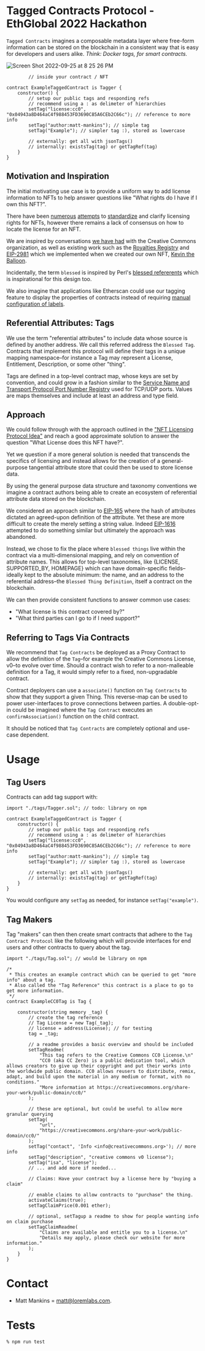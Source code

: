 # Tagged Contracts Protocol - EthGlobal 2022 Hackathon

`Tagged Contracts` imagines a composable metadata layer where free-form information can be stored on the blockchain in a consistent way that is easy for developers and users alike. *Think: Docker tags, for smart contracts.*

![Screen Shot 2022-09-25 at 8 25 26 PM](https://user-images.githubusercontent.com/170588/192159227-6c2aaab4-86e6-40f3-b0a8-6a02812e8cbc.png)


```
        // inside your contract / NFT

contract ExampleTaggedContract is Tagger {
    constructor() {
        // setup our public tags and responding refs
        // recommend using a : as delimeter of hierarchies
        setTag("license:cc0", "0x04943a8D464aC4f988453FD3690C85A6CEb2C66c"); // reference to more info
        setTag("author:matt-mankins"); // simple tag
        setTag("Example"); // simpler tag :), stored as lowercase

        // externally: get all with jsonTags()
        // internally: existsTag(tag) or getTagRef(tag)
    }
}

```

## Motivation and Inspiration

The initial motivating use case is to provide a uniform way to add license information to NFTs to help answer questions like "What rights do I have if I own this NFT?".

There have been [numerous](https://www.nftlicense.org/) [attempts](https://www.nftstandards.wtf/NFT/NFT+License) to [standardize](https://eips.ethereum.org/EIPS/eip-5554) and clarify licensing rights for NFTs, however there remains a lack of consensus on how to locate the license for an NFT.

We are inspired by conversations [we have had](https://twitter.com/creativecommons/status/1537242121647706112) with the Creative Commons organization, as well as existing work such as the [Royalties Registry](https://royaltyregistry.xyz/) and [EIP-2981](https://eips.ethereum.org/EIPS/eip-2981) which we implemented when we created our own NFT, [Kevin the Balloon](https://www.kevintheballoon.com/).

Incidentally, the term `blessed` is inspired by Perl's [blessed refererents](https://www.perl.com/pub/1999/09/refererents.html/) which is inspirational for this design too.

We also imagine that applications like Etherscan could use our tagging feature to display the properties of contracts instead of requiring [manual configuration of labels](https://info.etherscan.com/public-name-tags-labels/).

## Referential Attributes: Tags

We use the term "referential attributes" to include data whose source is defined by another address. We call this referred address the `Blessed Tag`. Contracts that implement this protocol will define their tags in a unique mapping namespace–for instance a Tag may represent a License, Entitlement, Description, or some other "thing".

Tags are defined in a top-level contract map, whose keys are set by convention, and could grow in a fashion similar to the [Service Name and Transport Protocol Port Number Registry](https://www.iana.org/assignments/service-names-port-numbers/service-names-port-numbers.xhtml) used for TCP/UDP ports. Values are maps themselves and include at least an address and type field.

## Approach

We could follow through with the approach outlined in the ["NFT Licensing Protocol Idea"](https://www.nftstandards.wtf/NFT/NFT+License) and reach a good approximate solution to answer the question "What License does this NFT have?".

Yet we question if a more general solution is needed that transcends the specifics of licensing and instead allows for the creation of a general-purpose tangential attribute store that could then be used to store license data.

By using the general purpose data structure and taxonomy conventions we imagine a contract authors being able to create an ecosystem of referential attribute data stored on the blockchain.

We considered an approach similar to [EIP-165](https://eips.ethereum.org/EIPS/eip-165) where the hash of attributes dictated an agreed-upon definition of the attribute. Yet these are more difficult to create the merely setting a string value. Indeed [EIP-1616](https://eips.ethereum.org/EIPS/eip-1616) attempted to do something similar but ultimately the approach was abandoned.

Instead, we chose to fix the place where `blessed things` live within the contract via a multi-dimensional mapping, and rely on convention of attribute names. This allows for top-level taxonomies, like {LICENSE, SUPPORTED_BY, HOMEPAGE} which can have domain-specific fields–ideally kept to the absolute minimum: the name, and an address to the referential address–the `Blessed Thing Definition`, itself a contract on the blockchain.

We can then provide consistent functions to answer common use cases:

- "What license is this contract covered by?"
- "What third parties can I go to if I need support?"

## Referring to Tags Via Contracts

We recommend that `Tag Contracts` be deployed as a Proxy Contract to allow the definition of the `Tag`–for example the Creative Commons License, v0–to evolve over time. Should a contract wish to refer to a non-malleable definition for a Tag, it would simply refer to a fixed, non-upgradable contract.

Contract deployers can use a `associate()` function on `Tag Contracts` to show that they support a given Thing. This reverse-map can be used to power user-interfaces to prove connections between parties. A double-opt-in could be imagined where the `Tag Contract` executes an `confirmAssociation()` function on the child contract.

It should be noticed that `Tag Contracts` are completely optional and use-case dependent.

# Usage

## Tag Users
Contracts can add tag support with:

```
import "./tags/Tagger.sol"; // todo: library on npm

contract ExampleTaggedContract is Tagger {
    constructor() {
        // setup our public tags and responding refs
        // recommend using a : as delimeter of hierarchies
        setTag("license:cc0", "0x04943a8D464aC4f988453FD3690C85A6CEb2C66c"); // reference to more info
        setTag("author:matt-mankins"); // simple tag
        setTag("Example"); // simpler tag :), stored as lowercase

        // externally: get all with jsonTags()
        // internally: existsTag(tag) or getTagRef(tag)
    }
}
```

You would configure any `setTag` as needed, for instance `setTag("example")`.

## Tag Makers

Tag "makers" can then then create smart contracts that adhere to the `Tag Contract Protocol` like the following which will provide interfaces for end users and other contracts to query about the tag.

```
import "./tags/Tag.sol"; // would be library on npm

/*
 * This creates an example contract which can be queried to get "more info" about a tag.
 * Also called the "Tag Reference" this contract is a place to go to get more information.
 */
contract ExampleCC0Tag is Tag {

    constructor(string memory _tag) {
        // create the tag reference
        // Tag License = new Tag(_tag);
        // license = address(License); // for testing
        tag = _tag;

        // a readme provides a basic overview and should be included
        setTagReadme(
            "This tag refers to the Creative Commons CC0 License.\n"
            "CC0 (aka CC Zero) is a public dedication tool, which allows creators to give up their copyright and put their works into the worldwide public domain. CC0 allows reusers to distribute, remix, adapt, and build upon the material in any medium or format, with no conditions."
            "More information at https://creativecommons.org/share-your-work/public-domain/cc0/"
        );

        // these are optional, but could be useful to allow more granular querying
        setTag(
            "url",
            "https://creativecommons.org/share-your-work/public-domain/cc0/"
        );
        setTag("contact", 'Info <info@creativecommons.org>'); // more info
        setTag("description", "creative commons v0 license");
        setTag("isa", "license");
        // ... and add more if needed...

        // Claims: Have your contract buy a license here by "buying a claim"

        // enable claims to allow contracts to "purchase" the thing.
        activateClaims(true);
        setTagClaimPrice(0.001 ether);

        // optional, setTagup a readme to show for people wanting info on claim purchase
        setTagClaimReadme(
            "Claims are available and entitle you to a license.\n"
            "Details may apply, please check our website for more information."
        );
    }
}

```

# Contact

- Matt Mankins = matt@loremlabs.com.


# Tests

```
% npm run test
```
